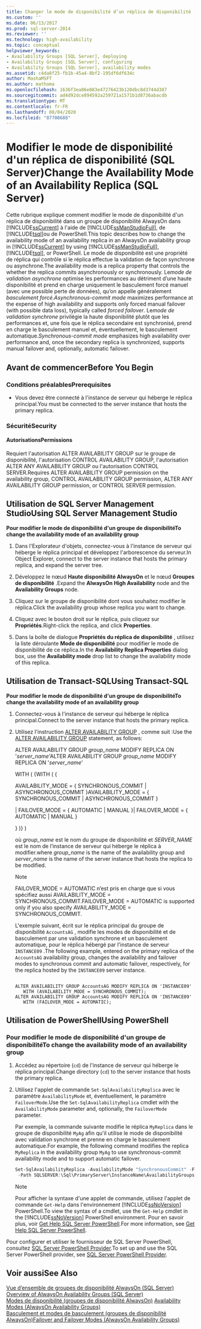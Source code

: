 ```yaml
---
title: Changer le mode de disponibilité d’un réplica de disponibilité (SQL Server) | Microsoft Docs
ms.custom: ''
ms.date: 06/13/2017
ms.prod: sql-server-2014
ms.reviewer: ''
ms.technology: high-availability
ms.topic: conceptual
helpviewer_keywords:
- Availability Groups [SQL Server], deploying
- Availability Groups [SQL Server], configuring
- Availability Groups [SQL Server], availability modes
ms.assetid: c4da8f25-fb1b-45a4-8bf2-195df6df634c
author: MashaMSFT
ms.author: mathoma
ms.openlocfilehash: 1636f3ea86e083e47276423b120dbc8d3744d387
ms.sourcegitcommit: ad4d92dce894592a259721a1571b1d8736abacdb
ms.translationtype: MT
ms.contentlocale: fr-FR
ms.lasthandoff: 08/04/2020
ms.locfileid: "87708688"
---
```

# <a name="change-the-availability-mode-of-an-availability-replica-sql-server"></a><span data-ttu-id="93426-102">Modifier le mode de disponibilité d'un réplica de disponibilité (SQL Server)</span><span class="sxs-lookup"><span data-stu-id="93426-102">Change the Availability Mode of an Availability Replica (SQL Server)</span></span>
  <span data-ttu-id="93426-103">Cette rubrique explique comment modifier le mode de disponibilité d'un réplica de disponibilité dans un groupe de disponibilité AlwaysOn dans [!INCLUDE[ssCurrent](../../../includes/sscurrent-md.md)] à l'aide de [!INCLUDE[ssManStudioFull](../../../includes/ssmanstudiofull-md.md)], de [!INCLUDE[tsql](../../../includes/tsql-md.md)]ou de PowerShell.</span><span class="sxs-lookup"><span data-stu-id="93426-103">This topic describes how to change the availability mode of an availability replica in an AlwaysOn availability group in [!INCLUDE[ssCurrent](../../../includes/sscurrent-md.md)] by using [!INCLUDE[ssManStudioFull](../../../includes/ssmanstudiofull-md.md)], [!INCLUDE[tsql](../../../includes/tsql-md.md)], or PowerShell.</span></span> <span data-ttu-id="93426-104">Le mode de disponibilité est une propriété de réplica qui contrôle si le réplica effectue la validation de façon synchrone ou asynchrone.</span><span class="sxs-lookup"><span data-stu-id="93426-104">The availability mode is a replica property that controls the whether the replica commits asynchronously or synchronously.</span></span> <span data-ttu-id="93426-105">Le*mode de validation asynchrone* optimise les performances au détriment d’une haute disponibilité et prend en charge uniquement le basculement forcé manuel (avec une possible perte de données), qu’on appelle généralement *basculement forcé*.</span><span class="sxs-lookup"><span data-stu-id="93426-105">*Asynchronous-commit mode* maximizes performance at the expense of high availability and supports only forced manual failover (with possible data loss), typically called *forced failover*.</span></span> <span data-ttu-id="93426-106">Le*mode de validation synchrone* privilégie la haute disponibilité plutôt que les performances et, une fois que le réplica secondaire est synchronisé, prend en charge le basculement manuel et, éventuellement, le basculement automatique.</span><span class="sxs-lookup"><span data-stu-id="93426-106">*Synchronous-commit mode* emphasizes high availability over performance and, once the secondary replica is synchronized, supports manual failover and, optionally, automatic failover.</span></span>  
  

  
##  <a name="before-you-begin"></a><a name="BeforeYouBegin"></a> <span data-ttu-id="93426-107">Avant de commencer</span><span class="sxs-lookup"><span data-stu-id="93426-107">Before You Begin</span></span>  
  
###  <a name="prerequisites"></a><a name="Prerequisites"></a> <span data-ttu-id="93426-108">Conditions préalables</span><span class="sxs-lookup"><span data-stu-id="93426-108">Prerequisites</span></span>  
  
-   <span data-ttu-id="93426-109">Vous devez être connecté à l'instance de serveur qui héberge le réplica principal.</span><span class="sxs-lookup"><span data-stu-id="93426-109">You must be connected to the server instance that hosts the primary replica.</span></span>  
  
###  <a name="security"></a><a name="Security"></a> <span data-ttu-id="93426-110">Sécurité</span><span class="sxs-lookup"><span data-stu-id="93426-110">Security</span></span>  
  
####  <a name="permissions"></a><a name="Permissions"></a> <span data-ttu-id="93426-111">Autorisations</span><span class="sxs-lookup"><span data-stu-id="93426-111">Permissions</span></span>  
 <span data-ttu-id="93426-112">Requiert l'autorisation ALTER AVAILABILITY GROUP sur le groupe de disponibilité, l'autorisation CONTROL AVAILABILITY GROUP, l'autorisation ALTER ANY AVAILABILITY GROUP ou l'autorisation CONTROL SERVER.</span><span class="sxs-lookup"><span data-stu-id="93426-112">Requires ALTER AVAILABILITY GROUP permission on the availability group, CONTROL AVAILABILITY GROUP permission, ALTER ANY AVAILABILITY GROUP permission, or CONTROL SERVER permission.</span></span>  
  
##  <a name="using-sql-server-management-studio"></a><a name="SSMSProcedure"></a> <span data-ttu-id="93426-113">Utilisation de SQL Server Management Studio</span><span class="sxs-lookup"><span data-stu-id="93426-113">Using SQL Server Management Studio</span></span>  
 <span data-ttu-id="93426-114">**Pour modifier le mode de disponibilité d'un groupe de disponibilité**</span><span class="sxs-lookup"><span data-stu-id="93426-114">**To change the availability mode of an availability group**</span></span>  
  
1.  <span data-ttu-id="93426-115">Dans l'Explorateur d'objets, connectez-vous à l'instance de serveur qui héberge le réplica principal et développez l'arborescence du serveur.</span><span class="sxs-lookup"><span data-stu-id="93426-115">In Object Explorer, connect to the server instance that hosts the primary replica, and expand the server tree.</span></span>  
  
2.  <span data-ttu-id="93426-116">Développez le nœud **Haute disponibilité AlwaysOn** et le nœud **Groupes de disponibilité** .</span><span class="sxs-lookup"><span data-stu-id="93426-116">Expand the **AlwaysOn High Availability** node and the **Availability Groups** node.</span></span>  
  
3.  <span data-ttu-id="93426-117">Cliquez sur le groupe de disponibilité dont vous souhaitez modifier le réplica.</span><span class="sxs-lookup"><span data-stu-id="93426-117">Click the availability group whose replica you want to change.</span></span>  
  
4.  <span data-ttu-id="93426-118">Cliquez avec le bouton droit sur le réplica, puis cliquez sur **Propriétés**.</span><span class="sxs-lookup"><span data-stu-id="93426-118">Right-click the replica, and click **Properties**.</span></span>  
  
5.  <span data-ttu-id="93426-119">Dans la boîte de dialogue **Propriétés du réplica de disponibilité** , utilisez la liste déroulante **Mode de disponibilité** pour modifier le mode de disponibilité de ce réplica.</span><span class="sxs-lookup"><span data-stu-id="93426-119">In the **Availability Replica Properties** dialog box, use the **Availability mode** drop list to change the availability mode of this replica.</span></span>  
  
##  <a name="using-transact-sql"></a><a name="TsqlProcedure"></a> <span data-ttu-id="93426-120">Utilisation de Transact-SQL</span><span class="sxs-lookup"><span data-stu-id="93426-120">Using Transact-SQL</span></span>  
 <span data-ttu-id="93426-121">**Pour modifier le mode de disponibilité d'un groupe de disponibilité**</span><span class="sxs-lookup"><span data-stu-id="93426-121">**To change the availability mode of an availability group**</span></span>  
  
1.  <span data-ttu-id="93426-122">Connectez-vous à l'instance de serveur qui héberge le réplica principal.</span><span class="sxs-lookup"><span data-stu-id="93426-122">Connect to the server instance that hosts the primary replica.</span></span>  
  
2.  <span data-ttu-id="93426-123">Utilisez l'instruction [ALTER AVAILABILITY GROUP](/sql/t-sql/statements/alter-availability-group-transact-sql) , comme suit :</span><span class="sxs-lookup"><span data-stu-id="93426-123">Use the [ALTER AVAILABILITY GROUP](/sql/t-sql/statements/alter-availability-group-transact-sql) statement, as follows:</span></span>  
  
     <span data-ttu-id="93426-124">ALTER AVAILABILITY GROUP *group_name* MODIFY REPLICA ON '*server_name*'</span><span class="sxs-lookup"><span data-stu-id="93426-124">ALTER AVAILABILITY GROUP *group_name* MODIFY REPLICA ON '*server_name*'</span></span>  
  
     <span data-ttu-id="93426-125">WITH ( {</span><span class="sxs-lookup"><span data-stu-id="93426-125">WITH ( {</span></span>  
  
     <span data-ttu-id="93426-126">AVAILABILITY_MODE = { SYNCHRONOUS_COMMIT | ASYNCHRONOUS_COMMIT }</span><span class="sxs-lookup"><span data-stu-id="93426-126">AVAILABILITY_MODE = { SYNCHRONOUS_COMMIT | ASYNCHRONOUS_COMMIT }</span></span>  
  
     <span data-ttu-id="93426-127">| FAILOVER_MODE = { AUTOMATIC | MANUAL }</span><span class="sxs-lookup"><span data-stu-id="93426-127">| FAILOVER_MODE = { AUTOMATIC | MANUAL }</span></span>  
  
     <span data-ttu-id="93426-128">} )</span><span class="sxs-lookup"><span data-stu-id="93426-128">} )</span></span>  
  
     <span data-ttu-id="93426-129">où *group_name* est le nom du groupe de disponibilité et *SERVER_NAME* est le nom de l’instance de serveur qui héberge le réplica à modifier.</span><span class="sxs-lookup"><span data-stu-id="93426-129">where *group_name* is the name of the availability group and *server_name* is the name of the server instance that hosts the replica to be modified.</span></span>  
  
    > [!NOTE]  
    >  <span data-ttu-id="93426-130">FAILOVER_MODE = AUTOMATIC n’est pris en charge que si vous spécifiez aussi AVAILABILITY_MODE = SYNCHRONOUS_COMMIT.</span><span class="sxs-lookup"><span data-stu-id="93426-130">FAILOVER_MODE = AUTOMATIC is supported only if you also specify AVAILABILITY_MODE = SYNCHRONOUS_COMMIT.</span></span>  
  
     <span data-ttu-id="93426-131">L'exemple suivant, écrit sur le réplica principal du groupe de disponibilité `AccountsAG` , modifie les modes de disponibilité et de basculement par une validation synchrone et un basculement automatique, pour le réplica hébergé par l'instance de serveur `INSTANCE09` .</span><span class="sxs-lookup"><span data-stu-id="93426-131">The following example, entered on the primary replica of the `AccountsAG` availability group, changes the availability and failover modes to synchronous commit and automatic failover, respectively, for the replica hosted by the `INSTANCE09` server instance.</span></span>  
  
    ```  
  
    ALTER AVAILABILITY GROUP AccountsAG MODIFY REPLICA ON 'INSTANCE09'  
       WITH (AVAILABILITY_MODE = SYNCHRONOUS_COMMIT);  
    ALTER AVAILABILITY GROUP AccountsAG MODIFY REPLICA ON 'INSTANCE09'  
       WITH (FAILOVER_MODE = AUTOMATIC);  
    ```  
  
##  <a name="using-powershell"></a><a name="PowerShellProcedure"></a> <span data-ttu-id="93426-132">Utilisation de PowerShell</span><span class="sxs-lookup"><span data-stu-id="93426-132">Using PowerShell</span></span>

### <a name="to-change-the-availability-mode-of-an-availability-group"></a><span data-ttu-id="93426-133">Pour modifier le mode de disponibilité d'un groupe de disponibilité</span><span class="sxs-lookup"><span data-stu-id="93426-133">To change the availability mode of an availability group</span></span>
  
1.  <span data-ttu-id="93426-134">Accédez au répertoire (`cd`) de l'instance de serveur qui héberge le réplica principal.</span><span class="sxs-lookup"><span data-stu-id="93426-134">Change directory (`cd`) to the server instance that hosts the primary replica.</span></span>  
  
2.  <span data-ttu-id="93426-135">Utilisez l'applet de commande `Set-SqlAvailabilityReplica` avec le paramètre `AvailabilityMode` et, éventuellement, le paramètre `FailoverMode`.</span><span class="sxs-lookup"><span data-stu-id="93426-135">Use the `Set-SqlAvailabilityReplica` cmdlet with the `AvailabilityMode` parameter and, optionally, the `FailoverMode` parameter.</span></span>  
  
     <span data-ttu-id="93426-136">Par exemple, la commande suivante modifie le réplica `MyReplica` dans le groupe de disponibilité `MyAg` afin qu'il utilise le mode de disponibilité avec validation synchrone et prenne en charge le basculement automatique.</span><span class="sxs-lookup"><span data-stu-id="93426-136">For example, the following command modifies the replica `MyReplica` in the availability group `MyAg` to use synchronous-commit availability mode and to support automatic failover.</span></span>  
  
    ```powershell
    Set-SqlAvailabilityReplica -AvailabilityMode "SynchronousCommit" -FailoverMode "Automatic" `   
     -Path SQLSERVER:\Sql\PrimaryServer\InstanceName\AvailabilityGroups\MyAg\AvailabilityReplicas\MyReplica  
    ```  
  
    > [!NOTE]  
    >  <span data-ttu-id="93426-137">Pour afficher la syntaxe d'une applet de commande, utilisez l'applet de commande `Get-Help` dans l'environnement [!INCLUDE[ssNoVersion](../../../includes/ssnoversion-md.md)] PowerShell.</span><span class="sxs-lookup"><span data-stu-id="93426-137">To view the syntax of a cmdlet, use the `Get-Help` cmdlet in the [!INCLUDE[ssNoVersion](../../../includes/ssnoversion-md.md)] PowerShell environment.</span></span> <span data-ttu-id="93426-138">Pour en savoir plus, voir [Get Help SQL Server PowerShell](../../../powershell/sql-server-powershell.md).</span><span class="sxs-lookup"><span data-stu-id="93426-138">For more information, see [Get Help SQL Server PowerShell](../../../powershell/sql-server-powershell.md).</span></span>  
  
<span data-ttu-id="93426-139">Pour configurer et utiliser le fournisseur de SQL Server PowerShell, consultez [SQL Server PowerShell Provider](../../../powershell/sql-server-powershell-provider.md).</span><span class="sxs-lookup"><span data-stu-id="93426-139">To set up and use the SQL Server PowerShell provider, see [SQL Server PowerShell Provider](../../../powershell/sql-server-powershell-provider.md).</span></span>
  
## <a name="see-also"></a><span data-ttu-id="93426-140">Voir aussi</span><span class="sxs-lookup"><span data-stu-id="93426-140">See Also</span></span>  
 <span data-ttu-id="93426-141">[Vue d’ensemble de groupes de disponibilité AlwaysOn &#40;SQL Server&#41;](overview-of-always-on-availability-groups-sql-server.md) </span><span class="sxs-lookup"><span data-stu-id="93426-141">[Overview of AlwaysOn Availability Groups &#40;SQL Server&#41;](overview-of-always-on-availability-groups-sql-server.md) </span></span>  
 <span data-ttu-id="93426-142">[Modes de disponibilité (groupes de disponibilité AlwaysOn)](availability-modes-always-on-availability-groups.md) </span><span class="sxs-lookup"><span data-stu-id="93426-142">[Availability Modes (AlwaysOn Availability Groups)](availability-modes-always-on-availability-groups.md) </span></span>  
 [<span data-ttu-id="93426-143">Basculement et modes de basculement &#40;groupes de disponibilité AlwaysOn&#41;</span><span class="sxs-lookup"><span data-stu-id="93426-143">Failover and Failover Modes &#40;AlwaysOn Availability Groups&#41;</span></span>](failover-and-failover-modes-always-on-availability-groups.md)  
